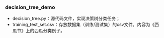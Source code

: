 ### decision_tree_demo
+ decision_tree.py：源代码文件，实现决策树分类任务；
+ training_test_set.csv：存放数据集（训练/测试集）的csv文件，内容为《西瓜书》上的西瓜分类例子。